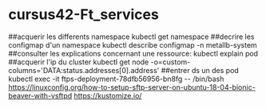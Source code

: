 # cursus42-Ft_services

##acquerir les differents namespace
kubectl get namespace 
##decrire les configmap d'un namespace
kubectl describe configmap -n metallb-system
##consulter les explications concernant une ressource:
kubectl explain pod
##acquerir l'ip du cluster
kubectl get node -o=custom-columns='DATA:status.addresses[0].address'
##entrer ds un des pod
kubectl exec -it ftps-deployment-78dfb56956-bn8fg -- /bin/bash
https://linuxconfig.org/how-to-setup-sftp-server-on-ubuntu-18-04-bionic-beaver-with-vsftpd https://kustomize.io/
